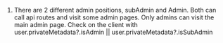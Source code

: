 1. There are 2 different admin positions, subAdmin and Admin. Both can call api routes and visit some admin pages. Only admins can visit the main admin page. Check on the client with user.privateMetadata?.isAdmin || user.privateMetadata?.isSubAdmin